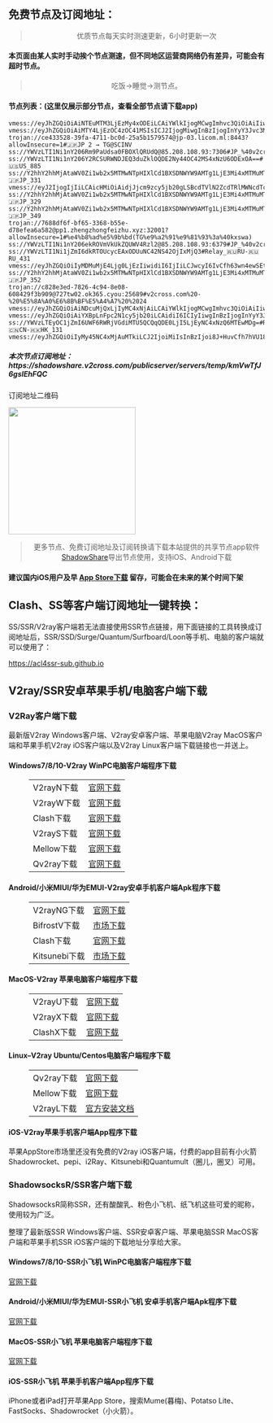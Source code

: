 
<h2>免费节点及订阅地址：</h2>
<blockquote>
<p style="text-align: center;">优质节点每天实时测速更新，6小时更新一次</p>
</blockquote>
<h4>本页面由某人实时手动挨个节点测速，但不同地区运营商网络仍有差异，可能会有超时节点。</h4>
<blockquote>
<p style="text-align: center;">吃饭->睡觉->测节点。</p>
</blockquote>
<h4>节点列表：(这里仅展示部分节点，查看全部节点请下载app)</h4>

```vmess://eyJhZGQiOiAiZW1ieS5tZXRhbGluay5jZiIsICJhaWQiOiAwLCAiaG9zdCI6ICIiLCAiaWQiOiAiYjhmOWI1MTQtNDgzNS00OTNiLWU5YTAtYzEzNWJiZWI3NjRiIiwgIm5ldCI6ICJ0Y3AiLCAicGF0aCI6ICIiLCAicG9ydCI6IDgwOTYsICJwcyI6ICJ2MmNyb3NzLmNvbSAtIFx1N2Y4ZVx1NTZmZCAgNDIiLCAidGxzIjogInRscyIsICJ0eXBlIjogImF1dG8iLCAic2VjdXJpdHkiOiAiYXV0byIsICJza2lwLWNlcnQtdmVyaWZ5IjogdHJ1ZSwgInNuaSI6ICIifQ==
vmess://eyJhZGQiOiAiNTEuMTM3LjEzMy4xODEiLCAiYWlkIjogMCwgImhvc3QiOiAiIiwgImlkIjogIjJiNWVlMmVkLWRkYWEtNGYxMy1hODZjLWVlNDdhY2YyNmEwZSIsICJuZXQiOiAid3MiLCAicGF0aCI6ICIvZGdmZ2RmIiwgInBvcnQiOiAxMzgyOCwgInBzIjogInYyY3Jvc3MuY29tIC0gXHU4MmYxXHU1NmZkXHU3OTNlXHU0ZjFhXHU0ZmRkXHU5NjY5XHU1Yjg5XHU1MTY4XHU5MGU4IDMwIiwgInRscyI6ICIiLCAidHlwZSI6ICJhdXRvIiwgInNlY3VyaXR5IjogImF1dG8iLCAic2tpcC1jZXJ0LXZlcmlmeSI6IHRydWUsICJzbmkiOiAiIn0=
vmess://eyJhZGQiOiAiMTY4LjEzOC4zOC41MSIsICJ2IjogMiwgInBzIjogInYyY3Jvc3MuY29tIC0gXHU3ZjhlXHU1NmZkICAxNCIsICJwb3J0IjogIjExMTg4IiwgImlkIjogIjkyYThkYTNjLWY4N2YtNDI5NC1iNDBiLTYzMWM4ZDFkNGIzYiIsICJhaWQiOiAiMCIsICJzY3kiOiAiYXV0byIsICJuZXQiOiAid3MiLCAidHlwZSI6ICIiLCAiaG9zdCI6ICJZb3VUdWJlLWF3ZWlrZWppIiwgInRscyI6ICIiLCAicGF0aCI6ICIvaGVsbG8ifQ==
trojan://ce433528-39fa-4711-bc0d-25a5b1579574@jp-03.licom.ml:8443?allowInsecure=1#🇯🇵JP 2 → TG@SCINV
ss://YWVzLTI1Ni1nY206Rm9PaUdsa0FBOXlQRUdQ@85.208.108.93:7306#JP_%40v2cross.com01
ss://YWVzLTI1Ni1nY206Y2RCSURWNDJEQ3duZklOQDE2Ny44OC42MS4xNzU6ODExOA==#🇺🇸US_885
ss://Y2hhY2hhMjAtaWV0Zi1wb2x5MTMwNTpHIXlCd1BXSDNWYW9AMTg1LjE3Mi4xMTMuMTAyOjgwMg==#Pool_🇯🇵JP_331
vmess://eyJ2IjogIjIiLCAicHMiOiAidjJjcm9zcy5jb20gLSBcdTVlN2ZcdTRlMWNcdTc3MDFcdTRmNWJcdTVjNzFcdTVlMDJcdTc5ZmJcdTUyYTggMzMiLCAiYWRkIjogImluLXNnLTEub25lYm94Ni5vcmciLCAicG9ydCI6ICIzODcwMSIsICJpZCI6ICI3OTM4NjY4NS0xNmRhLTMyN2MtOWUxNC1hYTZkNzAyZDg2YmMiLCAiYWlkIjogIjAiLCAic2N5IjogImF1dG8iLCAibmV0IjogIndzIiwgInR5cGUiOiAibm9uZSIsICJob3N0IjogInd3dy5pdnBucHJvLm5ldCIsICJwYXRoIjogIi9obHMvY2N0djVwaGQubTN1OCIsICJ0bHMiOiAiIiwgInNuaSI6ICIifQ==
ss://Y2hhY2hhMjAtaWV0Zi1wb2x5MTMwNTpHIXlCd1BXSDNWYW9AMTg1LjE3Mi4xMTMuMTA2OjgwNQ==#Pool_🇯🇵JP_329
ss://Y2hhY2hhMjAtaWV0Zi1wb2x5MTMwNTpHIXlCd1BXSDNWYW9AMTg1LjE3Mi4xMTMuMTA2OjgwNw==#Pool_🇯🇵JP_349
trojan://7688df6f-bf65-3368-b55e-d78efea6a582@pp1.zhengzhongfeizhu.xyz:32001?allowInsecure=1#%e4%b8%ad%e5%9b%bd(TG%e9%a2%91%e9%81%93%3a%40kxswa)
ss://YWVzLTI1Ni1nY206ekROVmVkUkZQUWV4Rzl2@85.208.108.93:6379#JP_%40v2cross.com01
ss://YWVzLTI1Ni1jZmI6dkRTOUcycEAxODUuNC42NS42OjIxMjQ3#Relay_🇷🇺RU-🇷🇺RU_431
vmess://eyJhZGQiOiIyMDMuMjE4Ljg0LjEzIiwidiI6IjIiLCJwcyI6IvCfh63wn4ewSEtfMzE1IiwicG9ydCI6Mzk5OTksImlkIjoiMjFkY2JlYzgtZWVlOC0zZDIwLTgyYjYtZjhjMTZmZTZkYzhkIiwiYWlkIjoiMCIsIm5ldCI6InRjcCIsInR5cGUiOiIiLCJob3N0IjoiIiwicGF0aCI6Ii8iLCJ0bHMiOiJ0bHMifQ==
ss://Y2hhY2hhMjAtaWV0Zi1wb2x5MTMwNTpHIXlCd1BXSDNWYW9AMTg1LjE3Mi4xMTMuMTA2OjgwNg==#Pool_🇯🇵JP_352
trojan://c828e3ed-7826-4c94-8e08-608429f3b909@727tw02.ok365.cyou:25689#v2cross.com%20-%20%E5%8A%A0%E6%8B%BF%E5%A4%A7%20%2024
vmess://eyJhZGQiOiAiNDcuMjQxLjIyMC4xNjAiLCAiYWlkIjogMCwgImhvc3QiOiAiIiwgImlkIjogIjViMDBhZDZmLWJjMzMtNDk0Ni04YTMyLWI3ZTU5NjIwZTkzNSIsICJuZXQiOiAidGNwIiwgInBhdGgiOiAiIiwgInBvcnQiOiAyODQ3NSwgInBzIjogInYyY3Jvc3MuY29tIC0gXHU2NWIwXHU1MmEwXHU1NzYxXHU5NjNmXHU5MWNjXHU0ZTkxIDc0IiwgInRscyI6ICIiLCAidHlwZSI6ICJhdXRvIiwgInNlY3VyaXR5IjogImF1dG8iLCAic2tpcC1jZXJ0LXZlcmlmeSI6IHRydWUsICJzbmkiOiAiIn0=
vmess://eyJhZGQiOiAiYXBpLnFpc2N1cy5jb20iLCAidiI6ICIyIiwgInBzIjogInYyY3Jvc3MuY29tIC0gXHU3ZjhlXHU1NmZkQ2xvdWRGbGFyZVx1ODI4Mlx1NzBiOSA0MyIsICJwb3J0IjogNDQzLCAiaWQiOiAiOGY5YjYwZTYtMWRiMy00MmU0LTk3YjktMWUzMTFmNDI3NjQ5IiwgImFpZCI6ICIwIiwgIm5ldCI6ICJ3cyIsICJ0eXBlIjogIiIsICJob3N0IjogImJuLWlkMDEuaXB2MnJheS54eXoiLCAicGF0aCI6ICIvdm1lc3Mtd3MtbWFrYWUiLCAidGxzIjogInRscyJ9
ss://YWVzLTEyOC1jZmI6UWF6RWRjVGdiMTU5QCQqQDE0LjI5LjEyNC4xNzQ6MTEwMDg=#Relay_🇨🇳CN-🇭🇰HK_131
vmess://eyJhZGQiOiIyMy45NC4xMjAuMTkiLCJ2IjoiMiIsInBzIjoi8J+HuvCfh7hVU183OCIsInBvcnQiOjI4NTU0LCJpZCI6IjRhNGM5NmM1LTdiOGItNDYxMi1jNzE1LTZiOTFhOWMzNGQwNyIsImFpZCI6IjAiLCJuZXQiOiJ0Y3AiLCJ0eXBlIjoiIiwiaG9zdCI6IjIzLjk0LjEyMC4xOSIsInBhdGgiOiIvIiwidGxzIjoiIn0=
```
<h5>本次节点订阅地址：https://shadowshare.v2cross.com/publicserver/servers/temp/kmVwTfJ6gsIEhFQC</h5>
<p>订阅地址二维码</p>
<img src='http://shadowshare.v2cross.com/qrcode.png' width=250 height=250>
<blockquote style='text-align: center;'>更多节点、免费订阅地址及订阅转换请下载本站提供的共享节点app软件<a href='https://shadowshare.v2cross.com'>ShadowShare</a>导出节点使用，支持iOS、Android下载</blockquote>
<h4>建议国内iOS用户及早 <a href='https://apps.apple.com/cn/app/shadowshare/id1612647259'>App Store下载</a> 留存，可能会在未来的某个时间下架</h4>

<div class="nv-content-wrap entry-content">
<h2>Clash、SS等客户端订阅地址一键转换：</h2>
<p>SS/SSR/V2ray客户端若无法直接使用SSR节点链接，用下面链接的工具转换成订阅地址后，SSR/SSD/Surge/Quantum/Surfboard/Loon等手机、电脑的客户端就可以使用了：</p>
<p><a href="https://acl4ssr-sub.github.io" target="_blank" rel="noreferrer noopener nofollow">https://acl4ssr-sub.github.io</a></p>
<h2>V2ray/SSR安卓苹果手机/电脑客户端下载</h2>
<h3>V2Ray客户端下载</h3>
<p>最新版V2ray Windows客户端、V2ray安卓客户端、苹果电脑V2ray MacOS客户端和苹果手机V2ray iOS客户端以及V2ray Linux客户端下载链接也一并送上。</p>
<h4>Windows7/8/10-<strong>V2ray WinPC电脑客户端</strong>程序下载</h4>
<figure class="wp-block-table alignwide is-style-stripes"><table><tbody><tr><td>V2rayN下载</td><td><a href="https://github.com/2dust/v2rayN/releases" target="_blank" rel="noreferrer noopener">官网下载</a></td></tr><tr><td>V2rayW下载</td><td><a href="https://github.com/Cenmrev/V2RayW/releases" target="_blank" rel="noreferrer noopener">官网下载</a></td></tr><tr><td>Clash下载</td><td><a href="https://github.com/Fndroid/clash_for_windows_pkg/releases" target="_blank" rel="noreferrer noopener">官网下载</a></td></tr><tr><td>V2rayS下载</td><td><a href="https://github.com/Shinlor/V2RayS/releases" target="_blank" rel="noreferrer noopener">官网下载</a></td></tr><tr><td>Mellow下载</td><td><a href="https://github.com/mellow-io/mellow/releases" target="_blank" rel="noreferrer noopener">官网下载</a></td></tr><tr><td>Qv2ray下载</td><td><a href="https://github.com/Qv2ray/Qv2ray" target="_blank" rel="noreferrer noopener">官网下载</a></td></tr></tbody></table></figure>
<h4><strong>Android/小米MIUI/华为EMUI-V2ray安卓手机客户端</strong>Apk程序下载</h4>
<figure class="wp-block-table alignwide is-style-stripes"><table><tbody><tr><td>V2rayNG下载</td><td><a href="https://github.com/2dust/v2rayNG/releases" target="_blank" rel="noreferrer noopener">官网下载</a></td></tr><tr><td>BifrostV下载</td><td><a rel="noreferrer noopener" href="https://www.appsapk.com/downloading/latest/com.github.dawndiy.bifrostv-0.6.8.apk" target="_blank">市场下载</a></td></tr><tr><td>Clash下载</td><td><a href="https://github.com/Kr328/ClashForAndroid/releases" target="_blank" rel="noreferrer noopener">官网下载</a></td></tr><tr><td>Kitsunebi下载</td><td><a rel="noreferrer noopener" href="https://apkpure.com/kitsunebi/fun.kitsunebi.kitsunebi4android" target="_blank">市场下载</a></td></tr></tbody></table></figure>
<h4><strong>MacOS-V2ray <strong>苹果电脑</strong>客户端</strong>程序下载</h4>
<figure class="wp-block-table alignwide is-style-stripes"><table><tbody><tr><td>V2rayU下载</td><td><a href="https://github.com/yanue/V2rayU/releases" target="_blank" rel="noreferrer noopener">官网下载</a></td></tr><tr><td>V2rayX下载</td><td><a href="https://github.com/Cenmrev/V2RayX/releases" target="_blank" rel="noreferrer noopener">官网下载</a></td></tr><tr><td>ClashX下载</td><td><a href="https://github.com/yichengchen/clashX/releases" target="_blank" rel="noreferrer noopener">官网下载</a></td></tr></tbody></table></figure>
<h4><strong>Linux</strong>–<strong>V2ray Ubuntu/Centos电脑客户端</strong>程序下载</h4>
<figure class="wp-block-table alignwide is-style-stripes"><table><tbody><tr><td>Qv2ray下载</td><td><a href="https://github.com/Qv2ray/Qv2ray" target="_blank" rel="noreferrer noopener">官网下载</a></td></tr><tr><td>Mellow下载</td><td><a href="https://github.com/mellow-io/mellow/releases" target="_blank" rel="noreferrer noopener">官网下载</a></td></tr><tr><td>V2rayL下载</td><td><a rel="noreferrer noopener" href="https://github.com/jiangxufeng/v2rayL" target="_blank">官方安装文档</a></td></tr></tbody></table></figure>
<h4>iOS-<strong>V2ray苹果<strong>手机客户端</strong>App程序</strong>下载</h4>
<p>苹果AppStore市场里还没有免费的V2ray iOS客户端，付费的app目前有小火箭Shadowrocket、pepi、i2Ray、Kitsunebi和Quantumult（圈儿，圈叉）可用。</p>
<h3>ShadowsocksR/SSR客户端下载</h3>
<p>ShadowsocksR简称SSR，还有酸酸乳、粉色小飞机、纸飞机这些可爱的昵称，使用较为广泛。</p>
<p>整理了最新版SSR Windows客户端、SSR安卓客户端、苹果电脑SSR MacOS客户端和苹果手机SSR iOS客户端的下载地址分享给大家。</p>
<h4><strong>Windows7/8/10-<strong>SSR小飞机 WinPC电脑客户端</strong>程序下载</strong></h4>
<p><a rel="noreferrer noopener" href="https://github.com/shadowsocksrr/shadowsocksr-csharp/releases" target="_blank">官网下载</a></p>
<h4><strong><strong>Android/小米MIUI/华为EMUI-SSR小飞机 安卓手机客户端</strong>Apk程序下载</strong></h4>
<p><a rel="noreferrer noopener" href="https://github.com/shadowsocksrr/shadowsocksr-android/releases" target="_blank">官网下载</a></p>
<h4><strong><strong>MacOS-SSR小飞机 苹果电脑客户端</strong>程序下载</strong></h4>
<p><a href="https://github.com/qinyuhang/ShadowsocksX-NG-R/releases" target="_blank" rel="noreferrer noopener">官网下载</a></p>
<h4><strong>iOS-<strong>SSR小飞机 苹果手机客户端App程序</strong></strong>下载</h4>
<p>iPhone或者iPad打开苹果App Store，搜索Mume(暮梅)、Potatso Lite、FastSocks、Shadowrocket（小火箭）。</p>

